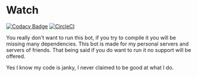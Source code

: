 # Watch

[![Codacy Badge](https://api.codacy.com/project/badge/Grade/0588c343f5514f0ebdd8e2b67cbd47fb)](https://www.codacy.com/app/swvn10/Watch?utm_source=github.com&utm_medium=referral&utm_content=swvn9/Watch&utm_campaign=badger) [![CircleCI](https://circleci.com/gh/swvn9/Watch.svg?style=svg)](https://circleci.com/gh/swvn9/Watch)

You really don't want to run this bot, if you try to compile it you will be missing many dependencies.
This bot is made for my personal servers and servers of friends. That being said if you do want to run it no support will be offered.

Yes I know my code is janky, I never claimed to be good at what I do.
